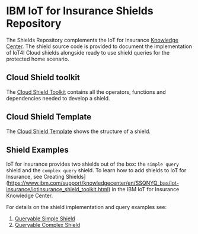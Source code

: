 # IBM IoT for Insurance Shields Repository
The Shields Repository complements the IoT for Insurance [Knowledge Center](https://www.ibm.com/support/knowledgecenter/SSQNYQ_bas/iot-insurance/kc_welcome_bas.html). The shield source code is provided to document the implementation of IoT4I Cloud shields alongside ready to use shield queries for the protected home scenario.

## Cloud Shield toolkit
The [Cloud Shield Toolkit](./shield-toolkit) contains all the operators, functions and dependencies needed to develop a shield.

## Cloud Shield Template
The [Cloud Shield Template](./shield-template) shows the structure of a shield.

## Shield Examples
IoT for insurance provides two shields out of the box: the `simple query` shield and the `complex query` shield. To learn how to add shields to IoT for Insurance, see Creating Shields](https://www.ibm.com/support/knowledgecenter/en/SSQNYQ_bas/iot-insurance/iotinsurance_shield_toolkit.html) in the IBM IoT for Insurance Knowledge Center.

For details on the shield implementation and query examples see:
1. [Queryable Simple Shield](./QueryableSimpleShield)
2. [Queryable Complex Shield](./QueryableComplexShield)
